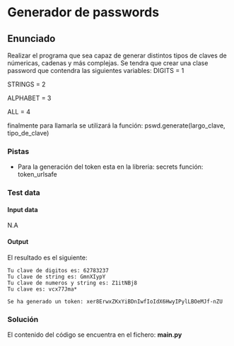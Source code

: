 # Generador de passwords
## Enunciado
Realizar el programa que sea capaz de generar distintos tipos de claves de númericas, cadenas y más complejas.
Se tendra que crear una clase password que contendra las siguientes variables:
DIGITS = 1

STRINGS = 2

ALPHABET = 3

ALL = 4

finalmente para llamarla se utilizará la función: pswd.generate(largo_clave, tipo_de_clave)

### Pistas
* Para la generación del token esta en la libreria: secrets función: token_urlsafe


### Test data
#### Input data
N.A

#### Output
El resultado es el siguiente:
```
Tu clave de digitos es: 62783237
Tu clave de string es: GmnXIypY
Tu clave de numeros y string es: Z1itNBj8
Tu clave es: vcx77Jma*

Se ha generado un token: xer8ErwxZKxYiBDnIwfIoIdX6HwyIPylLBOeMJf-nZU
```

### Solución
El contenido del código se encuentra en el fichero: **main.py**
